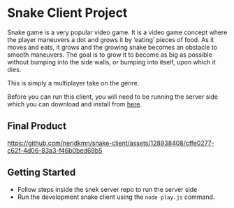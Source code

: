 # Snake Client Project

Snake game is a very popular video game. It is a video game concept where the player maneuvers a dot and grows it by ‘eating’ pieces of food. As it moves and eats, it grows and the growing snake becomes an obstacle to smooth maneuvers. The goal is to grow it to become as big as possible without bumping into the side walls, or bumping into itself, upon which it dies.

This is simply a multiplayer take on the genre.

Before you can run this client, you will need to be running the server side which you can download and install from [here](https://github.com/lighthouse-labs/snek-multiplayer). 

## Final Product

https://github.com/neridkmn/snake-client/assets/128938408/cffe0277-c62f-4d06-83a3-f46b0bed69b5


## Getting Started

- Follow steps inside the snek server repo to run the server side
- Run the development snake client using the `node play.js` command.
